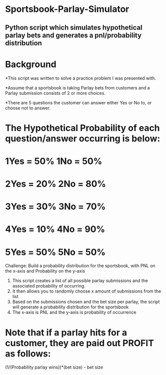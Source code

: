 # Sportsbook-Parlay-Simulator

## Python script which simulates hypothetical parlay bets and generates a pnl/probability distribution

# Background

*This script was written to solve a practice problem I was presented with.

*Assume that a sportsbook is taking Parlay bets from customers and a Parlay submission consists of 2 or more choices.

*There are 5 questions the customer can answer either Yes or No to, or choose not to answer.

# The Hypothetical Probability of each question/answer occurring is below:

# 1Yes = 50% 1No = 50%

# 2Yes = 20% 2No = 80%

# 3Yes = 30% 3No = 70%

# 4Yes = 10% 4No = 90%

# 5Yes = 50% 5No = 50%

Challenge: Build a probability distribution for the sportsbook, with PNL on the x-axis and Probability on the y-axis

1) This script creates a list of all possible parlay submissions and the associated probability of occurring.
2) It then allows you to randomly choose x amount of submissions from the list
3) Based on the submissions chosen and the bet size per parlay, the script will generate a probability distribution for the sportsbook
4) The x-axis is PNL and the y-axis is probability of occurrence

# Note that if a parlay hits for a customer, they are paid out PROFIT as follows:

(1/(Probability parlay wins))*(bet size) - bet size
